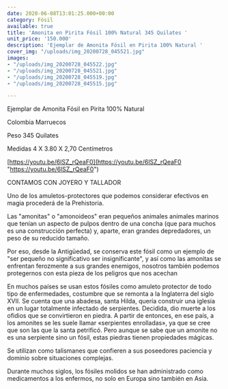```yaml
---
date: 2020-06-08T13:01:25.000+00:00
category: Fósil
available: true
title: 'Amonita en Pirita Fósil 100% Natural 345 Quilates '
unit_price: '150.000'
description: 'Ejemplar de Amonita Fósil en Pirita 100% Natural '
cover_img: "/uploads/img_20200728_045521.jpg"
images:
- "/uploads/img_20200728_045522.jpg"
- "/uploads/img_20200728_045521.jpg"
- "/uploads/img_20200728_045519.jpg"
- "/uploads/img_20200728_045515.jpg"

---
```

Ejemplar de Amonita Fósil en Pirita 100% Natural 

Colombia Marruecos 

Peso 345 Quilates 

Medidas 4 X 3.80 X 2,70 Centímetros 

[https://youtu.be/6lSZ_rQeaF0](https://youtu.be/6lSZ_rQeaF0 "https://youtu.be/6lSZ_rQeaF0")

CONTAMOS CON JOYERO Y TALLADOR 

Uno de los amuletos-protectores que podemos considerar efectivos en magia procederá de la Prehistoria.

Las "amonitas" o "amonoideos" eran pequeños animales animales marinos que tenían un aspecto de pulpos dentro de una concha (que para muchos es una construcción perfecta) y, aparte, eran grandes depredadores, un peso de su reducido tamaño.

Por eso, desde la Antigüedad, se conserva este fósil como un ejemplo de "ser pequeño no significativo ser insignificante", y así como las amonitas se enfrentan ferozmente a sus grandes enemigos, nosotros también podemos protegernos con esta pieza de los peligros que nos acechan

En muchos países se usan estos fósiles como amuleto protector de todo tipo de enfermedades, costumbre que se remonta a la Inglaterra del siglo XVII. Se cuenta que una abadesa, santa Hilda, quería construir una iglesia en un lugar totalmente infectado de serpientes. Decidida, dio muerte a los ofidios que se convirtieron en piedra. A partir de entonces, en ese país, a los amonites se les suele llamar «serpientes enrolladas», ya que se cree que son las que la santa petrificó. Pero aunque se sabe que un amonite no es una serpiente sino un fósil, estas piedras tienen propiedades mágicas.

Se utilizan como talismanes que confieren a sus poseedores paciencia y dominio sobre situaciones complejas.

Durante muchos siglos, los fósiles molidos se han administrado como medicamentos a los enfermos, no solo en Europa sino también en Asia.
